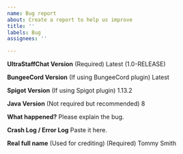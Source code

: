 ```yaml
---
name: Bug report
about: Create a report to help us improve
title: ''
labels: Bug
assignees: ''

---
```


**UltraStaffChat Version** (Required)
Latest (1.0-RELEASE)

**BungeeCord Version** (If using BungeeCord plugin)
Latest

**Spigot Version** (If using Spigot plugin)
1.13.2

**Java Version** (Not required but recommended)
8

**What happened?**
Please explain the bug.

**Crash Log / Error Log**
Paste it here.

**Real full name** (Used for crediting) (Required)
Tommy Smith
